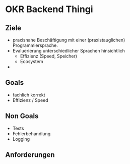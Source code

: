 # OKR Backend Thingi

## Ziele

- praxisnahe Beschäftigung mit einer (praxistauglichen) Programmiersprache.
- Evaluerierung unterschiedlicher Sprachen hinsichtlich
  - Effizienz (Speed, Speicher)
  - Ecosystem
- 

## Goals

- fachlich korrekt
- Effizienz / Speed

## Non Goals

- Tests
- Fehlerbehandlung
- Logging


## Anforderungen
